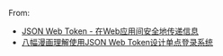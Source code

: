 
From:

- [JSON Web Token - 在Web应用间安全地传递信息](http://blog.leapoahead.com/2015/09/06/understanding-jwt/)
- [八幅漫画理解使用JSON Web Token设计单点登录系统](http://blog.leapoahead.com/2015/09/07/user-authentication-with-jwt/)
